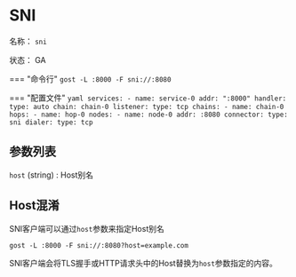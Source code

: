 # SNI

名称： `sni`

状态： GA

=== "命令行"
    ```
	gost -L :8000 -F sni://:8080
	```

=== "配置文件"
    ```yaml
	services:
	- name: service-0
	  addr: ":8000"
	  handler:
		type: auto
		chain: chain-0
	  listener:
		type: tcp
	chains:
	- name: chain-0
	  hops:
	  - name: hop-0
		nodes:
		- name: node-0
		  addr: :8080
		  connector:
			type: sni
		  dialer:
			type: tcp
	```

## 参数列表

`host` (string)
:    Host别名

## Host混淆

SNI客户端可以通过`host`参数来指定Host别名

```
gost -L :8000 -F sni://:8080?host=example.com
```

SNI客户端会将TLS握手或HTTP请求头中的Host替换为`host`参数指定的内容。
